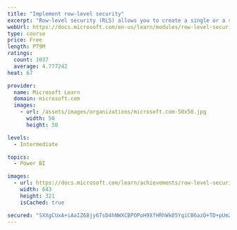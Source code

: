 ```yaml
---
title: "Implement row-level security"
excerpt: "Row-level security (RLS) allows you to create a single or a set of reports that targets data for a specific user. In this module, you will learn how to implement RLS by using either a static or dynamic method and how Microsoft Power BI simplifies testing RLS in Power BI Desktop and Power BI service."
webUrl: https://docs.microsoft.com/en-us/learn/modules/row-level-security-power-bi/
type: course
price: Free
length: PT9M
ratings:
  count: 1037
  average: 4.777242
heat: 67

provider:
  name: Microsoft Learn
  domain: microsoft.com
  images:
    - url: /assets/images/organizations/microsoft.com-50x50.jpg
      width: 50
      height: 50

levels:
  - Intermediate

topics:
  - Power BI

images:
  - url: https://docs.microsoft.com/learn/achievements/row-level-security-power-bi-social.png
    width: 643
    height: 321
    isCached: true

secured: "SXXgCUxA+iAaIZ68jy6TsD4hNWXCBPOPoH9XfHRhWk05YqiCB6azD+TD+pUm2zfCEa196nwgYag1Zq/it2v3FCrZ2qfO/260C1SoodjoAfN7zSnQmpi1NkcWG577fZLCbgsa+ULSUxpHzkr477jezhAfINJJGbFeRdPFdnIhW3aW84LadGiYnkbrbD0aE0xqe8PT+FIwvwkXlDuSYACkR2cRK3ZKynAIooLEP1TYHZJUji2q9e7ZIKQr41cO83ML/Z6rOsMoaQJrBeylwm4Obcf30YznqeMS40Z4xlFVJKrV5a3TgOxK6J7uEMH+hm5HXl/O6SNQhX7cBdKjw2xK5AnUJE6DLe94hgzeA7yjczUTy3847v05kB67njCkKeK5w81LY9sTrqTDzdX7wd7PAY2ya+bEonCnKixKnmUM1JI=;+FjUG7YWV6XrV/Gz2QH/3Q=="
---
```


